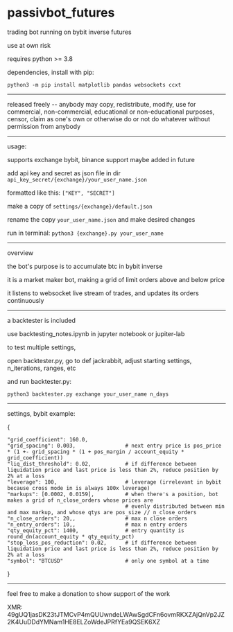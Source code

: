 # passivbot_futures
trading bot running on bybit inverse futures

use at own risk


requires python >= 3.8


dependencies, install with pip:


`python3 -m pip install matplotlib pandas websockets ccxt`


------------------------------------------------------------------

released freely -- anybody may copy, redistribute, modify, use for commercial, non-commercial, educational or non-educational purposes, censor, claim as one's own or otherwise do or not do whatever without permission from anybody

------------------------------------------------------------------

usage:

supports exchange bybit, binance support maybe added in future

add api key and secret as json file in dir `api_key_secret/{exchange}/your_user_name.json`


formatted like this: `["KEY", "SECRET"]`


make a copy of `settings/{exchange}/default.json`

rename the copy `your_user_name.json` and make desired changes

run in terminal: `python3 {exchange}.py your_user_name`

------------------------------------------------------------------
overview

the bot's purpose is to accumulate btc in bybit inverse

it is a market maker bot, making a grid of limit orders above and below price

it listens to websocket live stream of trades, and updates its orders continuously

------------------------------------------------------------------

a backtester is included

use backtesting_notes.ipynb in jupyter notebook or jupiter-lab

to test multiple settings,

open backtester.py, go to def jackrabbit, adjust starting settings, n_iterations, ranges, etc

and run backtester.py:

`python3 backtester.py exchange your_user_name n_days`



------------------------------------------------------------------

settings, bybit example:

{

    "grid_coefficient": 160.0,
    "grid_spacing": 0.003,                # next entry price is pos_price * (1 +- grid_spacing * (1 + pos_margin / account_equity * grid_coefficient))
    "liq_dist_threshold": 0.02,           # if difference between liquidation price and last price is less than 2%, reduce position by 2% at a loss
    "leverage": 100,                      # leverage (irrelevant in bybit because cross mode in is always 100x leverage)
    "markups": [0.0002, 0.0159],          # when there's a position, bot makes a grid of n_close_orders whose prices are
                                          # evenly distributed between min and max markup, and whose qtys are pos_size // n_close_orders
    "n_close_orders": 20,,                # max n close orders
    "n_entry_orders": 10,,                # max n entry orders
    "qty_equity_pct": 1400,               # entry quantity is round_dn(account_equity * qty_equity_pct)
    "stop_loss_pos_reduction": 0.02,      # if difference between liquidation price and last price is less than 2%, reduce position by 2% at a loss
    "symbol": "BTCUSD"                    # only one symbol at a time

}


------------------------------------------------------------------

feel free to make a donation to show support of the work

XMR: 49gUQ1jasDK23tJTMCvP4mQUUwndeLWAwSgdCFn6ovmRKXZAjQnVp2JZ2K4UuDDdYMNam1HE8ELZoWdeJPRfYEa9QSEK6XZ
